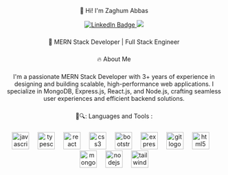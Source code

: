 <p align="center">👋 Hi! I'm Zaghum Abbas</p>
<div id="header" align="center">

  <div>
  <a href="https://www.linkedin.com/in/zaghumabbas/">
<img src="https://img.shields.io/badge/LinkedIn-blue?style=for-the-badge&logo=linkedin&logoColor=white" alt="LinkedIn Badge"/>
  </a>
<img src="https://img.shields.io/badge/-3%2B%20Years%20Experience-%23007BFF?style=for-the-badge&logo=medal&logoColor=white" />
</div>

###

<p align="center">🚀 MERN Stack Developer | Full Stack Engineer</p>

###

<p align="center">🔥 About Me</p>

###

<p align="center">I'm a passionate MERN Stack Developer with 3+ years of experience in designing and building scalable, high-performance web applications. I specialize in MongoDB, Express.js, React.js, and Node.js, crafting seamless user experiences and efficient backend solutions.</p>

###

<p align="center">🔨🔍: Languages and Tools :</p>

###

<div align="center">
  <img src="https://res.cloudinary.com/dttvkmuri/image/upload/v1753876051/javascript-original_l0dabe.svg" height="40" alt="javascript logo"  />
  <img width="12" />
  <img src="https://res.cloudinary.com/dttvkmuri/image/upload/v1753876051/typescript-original_tq4si8.svg" height="40" alt="typescript logo"  />
  <img width="12" />
  <img src="https://res.cloudinary.com/dttvkmuri/image/upload/v1753876050/react-original_szibzl.svg" height="40" alt="react logo"  />
  <img width="12" />
  <img src="https://res.cloudinary.com/dttvkmuri/image/upload/v1753876048/html5-original_p6ptca.svg" height="40" alt="css3 logo"  />
  <img width="12" />
  <img src="https://res.cloudinary.com/dttvkmuri/image/upload/v1753876050/bootstrap-original_fw5dbs.svg" height="40" alt="bootstrap logo"  />
  <img width="12" />
  <img src="https://res.cloudinary.com/dttvkmuri/image/upload/v1753876049/express-original_iczdqw.svg" height="40" alt="express logo"  />
  <img width="12" />
  <img src="https://res.cloudinary.com/dttvkmuri/image/upload/v1753876049/git-original_ssuuoc.svg" height="40" alt="git logo"  />
  <img width="12" />
  <img src="https://res.cloudinary.com/dttvkmuri/image/upload/v1753876048/html5-original_p6ptca.svg" height="40" alt="html5 logo"  />
  <img width="12" />
  <img src="https://res.cloudinary.com/dttvkmuri/image/upload/v1753876049/mongodb-original_moozho.svg" height="40" alt="mongodb logo"  />
  <img width="12" />
  <img src="https://res.cloudinary.com/dttvkmuri/image/upload/v1753876049/nodejs-original_cskhp8.svg" height="40" alt="nodejs logo"  />
  <img width="12" />
  <img src="https://res.cloudinary.com/dttvkmuri/image/upload/v1753876048/tailwindcss-original-wordmark_tmcyef.svg" height="40" alt="tailwindcss logo"  />
</div>

###
